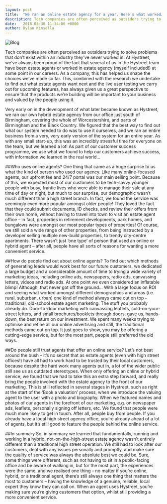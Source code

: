 ```yaml
---
layout: post
title:  "We ran an online estate agency for a year. Here’s what worked…"
description: Tech companies are often perceived as outsiders trying to solve problems that don’t exist within an industry they’ve...
date:   2018-08-30 11:34:00 +0800
author: Dylan Kinsella
---
```


![Blog]({{site.url}}/images/20180830-onlineagentblog.jpg)

Tech companies are often perceived as outsiders trying to solve problems that don’t exist within an industry they’ve never worked in. At Hystreet, we’ve always been proud of the fact that several of us in the Hystreet team have been estate agents or worked in estate agency (myself included!) at some point in our careers. As a company, this has helped us shape the choices we’ve made so far. This, combined with the research we undertake to find out what estate agents want next and the live user testing we carry out for upcoming features, has always given us a great perspective to ensure that the products we’re building will be important to your business and valued by the people using it.
<!--more-->
Very early on in the development of what later became known as Hystreet, we ran our own hybrid estate agency from our office just south of Birmingham, covering the whole of Worcestershire, and parts of Birmingham and the Black Country. We figured that the best way to find out what our system needed to do was to use it ourselves, and we ran an entire business from a very, very early version of the system for an entire year. As with any small start-up, this was an incredibly stressful time for everyone on the team, but we learned a lot! As part of our customer success programme, we use what we found to help our customers achieve success, with information we learned in the real world…

##Who uses online agents?
One thing that came as a huge surprise to us what the kind of person who used our agency. Like many online-focused agents, our upfront fee and 24/7 portal was our main selling point. Because of this, we expected most of our customers to be tech-savvy younger people with busy, frantic lives who were able to manage their sale at any time of day or night, but much to our surprise, our demographic wasn’t much different than a high street branch. In fact, we found the service was seemingly even more popular amongst older people! They loved the fact that they could submit documents, ID checks, and review their offers from their own home, without having to travel into town to visit an estate agent office – in fact, properties in retirement developments, park homes, and bungalows were amongst our most popular types of properties!
Of course, we still sold a wide range of other properties, from being instructed by a developer selling multiple new-build properties, to trendy city-centre apartments. There wasn’t just ‘one type’ of person that used an online or hybrid agent – after all, people have all sorts of reasons for wanting a more convenient service.

##How do people find out about online agents?
To find out which methods of generating leads would work best for our future customers, we dedicated a large budget and a considerable amount of time to trying a wide variety of marketing ideas, including online ads, newspapers, radio ads, canvassing letters, videos and radio ads. At one point we even considered an inflatable blimp! Although, that never got off the ground…
With a large focus on ROI and seeing what worked amongst different demographics and areas (i.e. rural, suburban, urban) one kind of method always came out on top – traditional, old-school estate agent marketing. The stuff you probably already do. Door-to-door marketing with canvassing leaflets, sold-on-your-street letters, and small brochures/booklets through doors, gave us, hands-down, the best return on our investment. We spent many weeks trying to optimise and refine all our online advertising and still, the traditional methods came out on top. It just goes to show, you may be offering a cutting-edge service, but for the most part, people still preferred the old ways.

##Do people still trust agents that offer an online service?
Let’s not beat around the bush – it’s no secret that as estate agents (even with high street offices!) have all had to work hard to be trusted by their local customers, because despite the hard work many agents put in, a lot of the wider public still see us as outdated stereotypes. When only offering an online or hybrid service, we found that we had to take this an extra step forward, and really bring the people involved with the estate agency to the front of our marketing. This is still reflected in several stages in Hystreet, such as right at the start of the ‘Book a valuation’ process, when we introduce the valuing agent to the user with a photo and biography.
When we featured names and photos of our agents in the forefront of our marketing, e.g. on newspaper ads, leaflets, personally signing off letters, etc. We found that people were much more likely to get in touch. After all, people buy from people. If you already have a local high street agency office, you’re already ahead of a lot of agents, but it’s still good to feature the people behind the online service.

##In summary
So, in summary we learned that fundamentally, running and working in a hybrid, not-on-the-high-street estate agency wasn’t entirely different than a traditional high street operation. We still had to look after our customers, deal with any issues personally and promptly, and make sure the quality of service was always the absolute best we could be. Sure, some things were different, such as not having to sit in a public-facing office and be aware of walking in, but for the most part, the experiences were the same, and we realised one thing – no matter if you’re online, hybrid, or a traditional agent, there’s still always one thing that matters the most to customers – having the knowledge of a genuine, reliable, local expert they know they can call on. When an agent uses Hystreet, you’re making sure you’re giving customers that option, whilst still providing a more convenient service.
